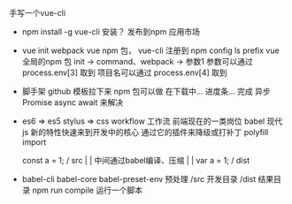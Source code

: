 手写一个vue-cli
- npm install -g vue-cli 安装？  发布到npm 应用市场
- vue init webpack
  vue npm 包，
  vue-cli 注册到 npm config ls   prefix
  vue 全局的npm 包 init -> command、webpack -> 参数1 
  参数可以通过   process.env[3] 取到
  项目名可以通过 process.env[4] 取到
- 脚手架
  github 模板拉下来 npm 包可以做
  在下载中...
  进度条...
  完成  异步  Promise async await 来解决

- es6 => es5
  stylus => css
  workflow 工作流 前端现在的一类岗位
  babel 现代js 新的特性快速来到开发中的核心
  通过它的插件来降级或打补丁
  polyfill import
  
  const a = 1; / src
          | |
  中间通过babel编译、压缩
          | |
  var a = 1; / dist

- babel-cli babel-core
  babel-preset-env 预处理
  /src 开发目录
  /dist 结果目录
  npm run compile 运行一个脚本